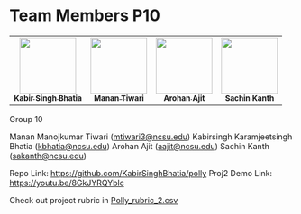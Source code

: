 <h1>Team Members P10 </h1>

  <table>
    <tr>
        <td align="center"><a href="https://github.com/KabirSinghBhatia"><img src="https://avatars.githubusercontent.com/u/50238787?v=4" width="100px;" alt=""/><br /><sub><b>Kabir Singh Bhatia</b></sub></a><br /></td>
      <td align="center"><a href="https://github.com/manan-T"><img src="https://avatars.githubusercontent.com/u/56309252?v=4" width="100px;" alt=""/><br /><sub><b>Manan Tiwari</b></sub></a></td>
    <td align="center"><a href="https://github.com/arohanajit"><img src="https://avatars.githubusercontent.com/u/44292004?v=4" width="100px;" alt=""/><br /><sub><b>Arohan Ajit</b></sub></a><br /></td>
      <td align="center"><a href="https://github.com/sachinak"><img src="https://avatars.githubusercontent.com/u/29055768?v=4" width="100px;" alt=""/><br /><sub><b>Sachin Kanth</b></sub></a><br /></td>
    </tr>
  </table>

  Group 10

Manan Manojkumar Tiwari (mtiwari3@ncsu.edu)
Kabirsingh Karamjeetsingh Bhatia (kbhatia@ncsu.edu)
Arohan Ajit (aajit@ncsu.edu)
Sachin Kanth (sakanth@ncsu.edu)



Repo Link:  https://github.com/KabirSinghBhatia/polly
Proj2 Demo Link: https://youtu.be/8GkJYRQYblc

Check out project rubric in [Polly_rubric_2.csv](https://github.com/KabirSinghBhatia/polly/blob/main/proj2/Polly_rubric_2.csv)
